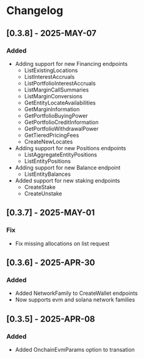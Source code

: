 # Changelog

## [0.3.8] - 2025-MAY-07

### Added

- Adding support for new Financing endpoints
  - ListExistingLocations
  - ListInterestAccruals
  - ListPortfolioInterestAccruals
  - ListMarginCallSummaries
  - ListMarginConversions
  - GetEntityLocateAvailabilities
  - GetMarginInformation
  - GetPortfolioBuyingPower
  - GetPortfolioCreditInformation
  - GetPortfolioWithdrawalPower
  - GetTieredPricingFees
  - CreateNewLocates
- Adding support for new Positions endpoints
  - ListAggregateEntityPositions
  - ListEntityPositions
- Adding support for new Balance endpoint
  - ListEntityBalances
- Added support for new staking endpoints
  - CreateStake
  - CreateUnstake

## [0.3.7] - 2025-MAY-01

### Fix

- Fix missing allocations on list request

## [0.3.6] - 2025-APR-30

### Added

- Added NetworkFamily to CreateWallet endpoints
- Now supports evm and solana network families

## [0.3.5] - 2025-APR-08

### Added

- Added OnchainEvmParams option to transation
